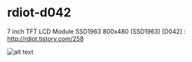 # rdiot-d042
7 inch TFT LCD Module SSD1963 800x480 (SSD1963) [D042] : http://rdiot.tistory.com/258

![alt text](http://cfile28.uf.tistory.com/image/2103CC4657E8963C0D910F)
